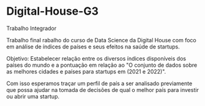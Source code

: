# Digital-House-G3
Trabalho Integrador

Trabalho final rabalho do curso de Data Science da Digital House com foco em análise de índices de países e seus efeitos na saúde de startups.

Objetivo: Estabelecer relação entre os diversos índices disponíveis dos países do mundo e a pontuação em relação ao "O conjunto de dados sobre 
as melhores cidades e países para startups em (2021 e 2022)". 

Com isso esperamos traçar um perfil de país a ser analisado previamente que possa ajudar na tomada de decisões de qual o melhor país para investir
ou abrir uma startup.
